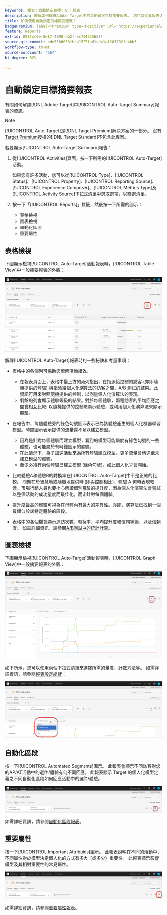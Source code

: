 ```yaml
---
keywords: 報表；自動鎖定目標；AT；報表
description: 瞭解如何解譯Adobe Target中的自動鎖定目標摘要報表。 您可以從此報表切換至「自動化區段」和「重要屬性」報表。
title: 如何使用自動鎖定目標摘要報表？
badgePremium: label="Premium" type="Positive" url="https://experienceleague.adobe.com/docs/target/using/introduction/intro.html?lang=en#premium newtab=true" tooltip="檢視Target Premium包含的內容。"
feature: Reports
exl-id: 098fcc0e-8e17-4898-ab2f-ec74472562ff
source-git-commit: bde5506033fbca1577fad1cda1af203702fc4bb3
workflow-type: tm+mt
source-wordcount: '667'
ht-degree: 52%

---
```


# 自動鎖定目標摘要報表

有關如何解譯[!DNL Adobe Target]中[!UICONTROL Auto-Target Summary]報表的資訊。

>[!NOTE]
>
>[!UICONTROL Auto-Target]是[!DNL Target Premium]解決方案的一部分。 沒有[Target Premium授權](/help/main/c-intro/intro.md#premium)的[!DNL Target Standard]不包含此專案。

若要顯示[!UICONTROL Auto-Target Summary]報告：

1. 從[!UICONTROL Activities]頁面，按一下所需的[!UICONTROL Auto-Target]活動。

   如果您有許多活動，您可以從[!UICONTROL Type]、[!UICONTROL Status]、[!UICONTROL Property]、[!UICONTROL Reporting Source]、[!UICONTROL Experience Composer]、[!UICONTROL Metrics Type]及[!UICONTROL Activity Source]下拉式清單中選取選項，以篩選清單。

1. 按一下「[!UICONTROL Reports]」標籤，然後按一下所需的圖示：

   * 表格檢視
   * 圖表檢視
   * 自動化區段
   * 重要屬性

## 表格檢視

下圖顯示檢視[!UICONTROL Auto-Target]活動報表時，[!UICONTROL Table View]中一般摘要報表的外觀：

![自動鎖定目標資料表檢視報告](/help/main/c-reports/assets/at-table-view.png)

解譯[!UICONTROL Auto-Target]報表時的一些秘訣和考量事項：

* 表格中的各個列可協助您瞭解活動績效。

   * 在報表頁面上，表格中最上方的兩列指出，在指派給控制的訪客 (亦即隨機提供的體驗) 與指派給個人化演算法的訪客之間，A/B 測試的結果。此資訊可用來對照隨機提供的控制，以測量個人化演算法的表現。
   * 剩餘的列會顯示體驗等級的結果。對於每個體驗，兩種訪客的平均回應之間會相互比較: 以隨機提供的控制來顯示體驗，或利用個人化演算法來顯示體驗。

* 在報告中，每個體驗旁的綠色勾號圖示表示已為該體驗產生的個人化機器學習模型。時鐘圖示表示提供的流量還不足以建立模型。

   * 因為是針對每個體驗而建立模型，看到的模型可能屬於有綠色勾號的一些體驗，也可能屬於有時鐘圖示的體驗。
   * 在此情況下，為了加速活動來為所有體驗建立模型，更多流量會傳送至未建立模型的體驗。
   * 至少必須有兩個體驗已建立模型 (綠色勾號)，如此個人化才會開始。

* 比較體驗A和體驗B的轉換率在[!UICONTROL Auto-Target]中不是正確的比較。 問題在於智慧地或隨機地提供時 (即與控制相比)，體驗 A 何時表現較佳。市場行銷人員也要小心解讀個別體驗的提升度，因為個人化演算法會嘗試以整個活動的成功量度而最佳化，而非針對每個體驗。
* 提升度最高的體驗可視為在母體內有最大的差異性。亦即，演算法已找到一個最類似於該特定體驗的區段。
* 表格中的各個欄會顯示造訪次數、轉換率、平均提升度和信賴等級，以及信賴度。 如需詳細資訊，請參閱[A/B測試中的統計計算](/help/main/c-reports/statistical-methodology/statistical-calculations.md)。

## 圖表檢視

下圖顯示檢視[!UICONTROL Auto-Target]活動報表時，[!UICONTROL Graph View]中一般摘要報表的外觀：

![自動鎖定目標圖形檢視報告](/help/main/c-reports/assets/at-graph-view.png)

如下所示，您可以使用兩個下拉式清單來選擇所需的量度、計數方法等。 如需詳細資訊，請參閱[報表設定總覽](/help/main/c-reports/c-report-settings/report-settings.md)：

![自動鎖定目標圖形檢視報告](/help/main/c-reports/assets/at-graph-view-2.png)

## 自動化區段

按一下[!UICONTROL Automated Segments]圖示。 此報表會顯示不同訪客對您的AP/AT活動中的選件/體驗有何不同回應。 此報表顯示 Target 的個人化模型定義之不同自動化區段如何回應活動中的選件/體驗。

![自動化區段圖示](/help/main/c-reports/assets/icon-automated-sements.png)

如需詳細資訊，請參閱[自動化區段報表](/help/main/c-reports/c-personalization-insights-reports/automated-segments-report.md)。

## 重要屬性

按一下[!UICONTROL Important Attributes]圖示。 此報表說明在不同的活動中，不同屬性對於模型決定個人化的方式有多大（或多少）重要性。 此報表顯示影響模型及其相對重要性的常見屬性。

![重要屬性圖示](/help/main/c-reports/assets/icon-important-attributes.png)

如需詳細資訊，請參閱[重要屬性報表](/help/main/c-reports/c-personalization-insights-reports/important-attributes-report.md)。
